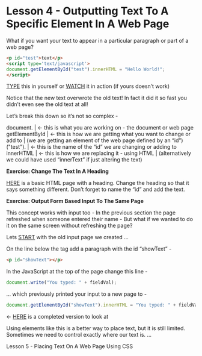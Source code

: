 Lesson 4 - Outputting Text To A Specific Element In A Web Page
===============================================================

What if you want your text to appear in a particular paragraph or part of a web page?
```html
<p id="test">text</p>
<script type='text/javascript'>
document.getElementById("test").innerHTML = "Hello World!";
</script>
```
[TYPE](http://jsbin.com/rimewivero/1/edit?html,output) this in yourself or [WATCH](http://jsbin.com/qebuqiconi/1/edit?html,output) it in action (if yours doesn’t work)

Notice that the new text overwrote the old text!  In fact it did it so fast you didn’t even see the old text at all!

Let’s break this down so it’s not so complex -

document. 		|	← this is what you are working on - the document or web page
getElementById	|	← this is how we are getting what you want to change or add to
			    |	 (we are getting an element of the web page defined by an “id”)
("test"). 		|	← this is the name of the “id” we are changing or adding to
innerHTML 		|	← this is how we are replacing it - using HTML
			    |	(alternatively we could have used “innerText” if just altering the text)

**Exercise: Change The Text In A Heading**

[HERE](http://jsbin.com/naqanijeke/1/edit?html,output) is a basic HTML page with a heading.  Change the heading so that it says something different.  Don’t forget to name the “id” and add the text.

**Exercise: Output Form Based Input To The Same Page**

This concept works with input too - In the previous section the page refreshed when someone entered their name - But what if we wanted to do it on the same screen without refreshing the page?

Lets [START](http://jsbin.com/wutehucoba/1/edit?html,output) with the old input page we created …

On the line below the </form> tag add a paragraph with the id “showText” -
```html
<p id="showText"></p> 
```
In the JavaScript at the top of the page change this line -
```javascript
document.write("You typed: " + fieldVal);
```
… which previously printed your input to a new page to -
```javascript
document.getElementById("showText").innerHTML = "You typed: " + fieldVal;
```
← [HERE](http://jsbin.com/weqihiquju/1/edit?html,output) is a completed version to look at

Using elements like this is a better way to place text, but it is still limited.  Sometimes we need to control exactly where our text is. ...  

Lesson 5 - Placing Text On A Web Page Using CSS